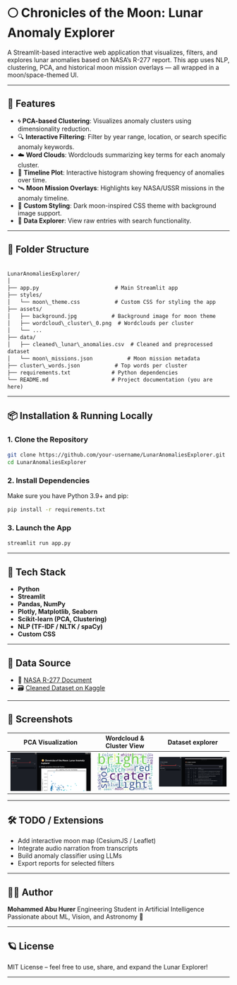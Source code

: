 # 🌕 Chronicles of the Moon: Lunar Anomaly Explorer

A Streamlit-based interactive web application that visualizes, filters, and explores lunar anomalies based on NASA’s R-277 report. This app uses NLP, clustering, PCA, and historical moon mission overlays — all wrapped in a moon/space-themed UI.

---

## 🚀 Features

- 🌀 **PCA-based Clustering**: Visualizes anomaly clusters using dimensionality reduction.
- 🔍 **Interactive Filtering**: Filter by year range, location, or search specific anomaly keywords.
- ☁️ **Word Clouds**: Wordclouds summarizing key terms for each anomaly cluster.
- 📅 **Timeline Plot**: Interactive histogram showing frequency of anomalies over time.
- 🛰️ **Moon Mission Overlays**: Highlights key NASA/USSR missions in the anomaly timeline.
- 🌌 **Custom Styling**: Dark moon-inspired CSS theme with background image support.
- 📑 **Data Explorer**: View raw entries with search functionality.

---

## 📂 Folder Structure

```

LunarAnomaliesExplorer/
│
├── app.py                        # Main Streamlit app
├── styles/
│   └── moon\_theme.css           # Custom CSS for styling the app
├── assets/
│   ├── background.jpg           # Background image for moon theme
│   ├── wordcloud\_cluster\_0.png  # Wordclouds per cluster
│   └── ...
├── data/
│   ├── cleaned\_lunar\_anomalies.csv  # Cleaned and preprocessed dataset
│   └── moon\_missions.json           # Moon mission metadata
├── cluster\_words.json           # Top words per cluster
├── requirements.txt             # Python dependencies
└── README.md                    # Project documentation (you are here)

````

---

## 📦 Installation & Running Locally

### 1. Clone the Repository

```bash
git clone https://github.com/your-username/LunarAnomaliesExplorer.git
cd LunarAnomaliesExplorer
````

### 2. Install Dependencies

Make sure you have Python 3.9+ and pip:

```bash
pip install -r requirements.txt
```

### 3. Launch the App

```bash
streamlit run app.py
```

---

## 🧠 Tech Stack

* **Python**
* **Streamlit**
* **Pandas, NumPy**
* **Plotly, Matplotlib, Seaborn**
* **Scikit-learn (PCA, Clustering)**
* **NLP (TF-IDF / NLTK / spaCy)**
* **Custom CSS**

---

## 📘 Data Source

* 📄 [NASA R-277 Document](https://ntrs.nasa.gov/citations/19710005241)
* 🗃️ [Cleaned Dataset on Kaggle](https://www.kaggle.com/datasets/nilimajauhari/500-years-of-mysterious-lunar-anomalies)
---

## 📸 Screenshots

| PCA Visualization        | Wordcloud & Cluster View            | Dataset explorer                 |
| ------------------------ | ----------------------------------- | -----------------------------    |
| ![](pca_analysis.png) | ![](assets/wordcloud_cluster_0.png) | ![](dataset_explorer.png)

---

## 🛠️ TODO / Extensions

* Add interactive moon map (CesiumJS / Leaflet)
* Integrate audio narration from transcripts
* Build anomaly classifier using LLMs
* Export reports for selected filters

---

## 🧑‍💻 Author

**Mohammed Abu Hurer**
Engineering Student in Artificial Intelligence
Passionate about ML, Vision, and Astronomy 🌌

---

## 🪐 License

MIT License – feel free to use, share, and expand the Lunar Explorer!

---
